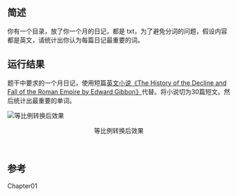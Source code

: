 <!-- @format -->

## 简述

你有一个目录，放了你一个月的日记，都是 txt，为了避免分词的问题，假设内容都是英文，请统计出你认为每篇日记最重要的词。

## 运行结果
题干中要求的一个月日记，使用短篇[英文小说《The History of the Decline and Fall of the Roman Empire by Edward Gibbon》](https://www.gutenberg.org/ebooks/25717)代替。将小说切为30篇短文。然后统计出最重要的单词。

![等比例转换后效果](./ouput/resize_ratio_5.jpg)

<p align='center'>等比例转换后效果</p>
<br/>

## 参考
Chapter01